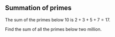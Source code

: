 ## Summation of primes

The sum of the primes below $10$ is $2 + 3 + 5 + 7 = 17$.

Find the sum of all the primes below two million.
